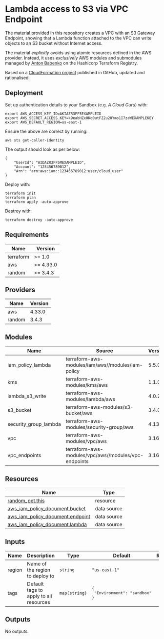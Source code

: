 # Lambda access to S3 via VPC Endpoint

The material provided in this repository creates a VPC with an S3 Gateway Endpoint, showing that a Lambda function attached to the VPC can write objects to an S3 bucket without Internet access.

The material *explicitly* avoids using atomic resources defined in the AWS provider. Instead, it uses *exclusively* AWS modules and submodules managed by [Anton Babenko](https://registry.terraform.io/namespaces/antonbabenko) on the Hashicorp Terraform Registry.

Based on a [CloudFormation project](https://github.com/gford1000-aws/lambda_s3_access_using_vpc_endpoint) published in GitHub, updated and rationalised.

## Deployment

Set up authentication details to your Sandbox (e.g. *A Cloud Guru*) with:
```commandline
export AWS_ACCESS_KEY_ID=AKIAZR3FF5EXAMPLEID
export AWS_SECRET_ACCESS_KEY=k9eabHZx0Kq0utFZ2u20Ymo1I7zaWEXAMPLEKEY
export AWS_DEFAULT_REGION=us-east-1
```

Ensure the above are correct by running:
```commandline
aws sts get-caller-identity
```

The output should look as per below:
```commandline
{
    "UserId": "AIDAZR3FF5MEXAMPLEID",
    "Account": "123456789012",
    "Arn": "arn:aws:iam::123456789012:user/cloud_user"
}
```

Deploy with:
```commandline
terraform init
terraform plan
terraform apply -auto-approve
```

Destroy with:
```commandline
terraform destroy -auto-approve
```

<!-- BEGIN_TF_DOCS -->

## Requirements

| Name | Version |
|------|---------|
| terraform | >= 1.0 |
| aws | >= 4.33.0 |
| random | >= 3.4.3 |

## Providers

| Name | Version |
|------|---------|
| aws | 4.33.0 |
| random | 3.4.3 |

## Modules

| Name | Source | Version |
|------|--------|---------|
| iam_policy_lambda | terraform-aws-modules/iam/aws//modules/iam-policy | 5.5.0 |
| kms | terraform-aws-modules/kms/aws | 1.1.0 |
| lambda_s3_write | terraform-aws-modules/lambda/aws | 4.0.2 |
| s3_bucket | terraform-aws-modules/s3-bucket/aws | 3.4.0 |
| security_group_lambda | terraform-aws-modules/security-group/aws | 4.13.1 |
| vpc | terraform-aws-modules/vpc/aws | 3.16.0 |
| vpc_endpoints | terraform-aws-modules/vpc/aws//modules/vpc-endpoints | 3.16.0 |

## Resources

| Name | Type |
|------|------|
| [random_pet.this](https://registry.terraform.io/providers/hashicorp/random/latest/docs/resources/pet) | resource |
| [aws_iam_policy_document.bucket](https://registry.terraform.io/providers/hashicorp/aws/latest/docs/data-sources/iam_policy_document) | data source |
| [aws_iam_policy_document.endpoint](https://registry.terraform.io/providers/hashicorp/aws/latest/docs/data-sources/iam_policy_document) | data source |
| [aws_iam_policy_document.lambda](https://registry.terraform.io/providers/hashicorp/aws/latest/docs/data-sources/iam_policy_document) | data source |

## Inputs

| Name | Description | Type | Default | Required |
|------|-------------|------|---------|:--------:|
| region | Name of the region to deploy to | `string` | `"us-east-1"` | no |
| tags | Default tags to apply to all resources | `map(string)` | <pre>{<br>  "Environment": "sandbox"<br>}</pre> | no |

## Outputs

No outputs.

<!-- END_TF_DOCS -->
